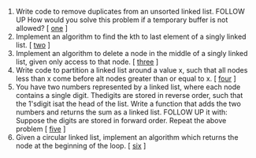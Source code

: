 1.  Write code to remove duplicates from an unsorted linked list. FOLLOW UP How would you solve this problem if a temporary buffer is not allowed? [  [one][101] ]
2.  Implement an algorithm to find the kth to last element of a singly linked list. [ [two][102] ]
3.  Implement an algorithm to delete a node in the middle of a singly linked list, given only access to that node. [  [three][103] ]
4.  Write code to partition a linked list around a value x, such that all nodes less than x come before alt nodes greater than or equal to x. [ [four][104]  ]
5.  You have two numbers represented by a linked list, where each node contains a single digit. Thedigits are stored in reverse order, such that the 1'sdigit isat the head of the list. Write a function that adds the two numbers and returns the sum as a linked list. FOLLOW UP it with: Suppose the digits are stored in forward order. Repeat the above problem [ [five][105] ]
6.  Given a circular linked list, implement an algorithm which returns the node at the beginning of the loop. [ [six][106]  ]


[101]:https://github.com/inadram/CrackingCode/tree/master/src/main/dataStructures/LinkedLists/One
[102]:https://github.com/inadram/CrackingCode/tree/master/src/main/dataStructures/LinkedLists/Two
[103]:https://github.com/inadram/CrackingCode/tree/master/src/main/dataStructures/LinkedLists/Three
[104]:https://github.com/inadram/CrackingCode/tree/master/src/main/dataStructures/LinkedLists/Four
[105]:https://github.com/inadram/CrackingCode/tree/master/src/main/dataStructures/LinkedLists/Five
[106]:https://github.com/inadram/CrackingCode/tree/master/src/main/dataStructures/LinkedLists/Six

